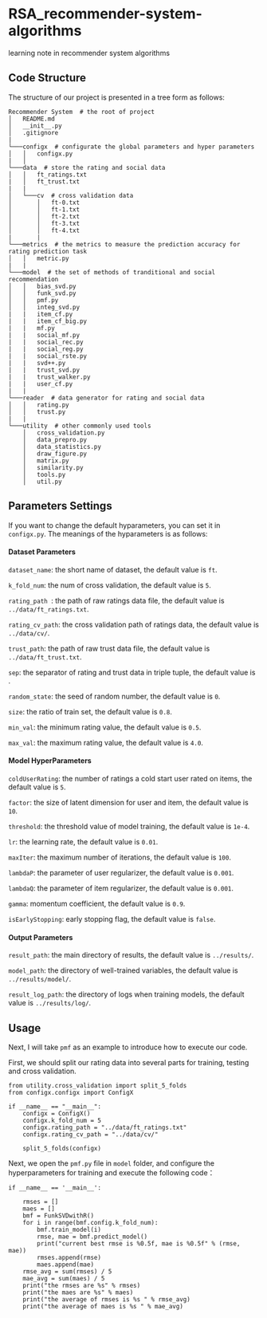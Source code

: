 # RSA_recommender-system-algorithms
learning note in recommender system algorithms




## Code Structure

The structure of our project is presented in a tree form as follows:

```
Recommender System  # the root of project
│   README.md
│   __init__.py
│   .gitignore
|
└───configx  # configurate the global parameters and hyper parameters
│   │   configx.py   
|   │   
└───data  # store the rating and social data
│   │   ft_ratings.txt
|   │   ft_trust.txt
|   |
│   └───cv  # cross validation data
│       │   ft-0.txt
│       │   ft-1.txt
│       │   ft-2.txt
│       │   ft-3.txt
│       │   ft-4.txt
|       |
└───metrics  # the metrics to measure the prediction accuracy for rating prediction task
│   │   metric.py
|   |
└───model  # the set of methods of tranditional and social recommendation
│   │   bias_svd.py
│   │   funk_svd.py
│   │   pmf.py
│   │   integ_svd.py
|   |   item_cf.py
|   |   item_cf_big.py
|   |   mf.py
|   |   social_mf.py
|   |   social_rec.py
|   |   social_reg.py
|   |   social_rste.py
|   |   svd++.py
|   |   trust_svd.py
|   |   trust_walker.py
|   |   user_cf.py
|   |
└───reader  # data generator for rating and social data
│   │   rating.py
│   │   trust.py
|   |
└───utility  # other commonly used tools
    │   cross_validation.py
    │   data_prepro.py
    │   data_statistics.py
    │   draw_figure.py
    │   matrix.py
    │   similarity.py
    │   tools.py
    │   util.py
```


## Parameters Settings
If you want to change the default hyparameters, you can set it in `configx.py`. The meanings of the hyparameters is as follows:

#### Dataset Parameters

`dataset_name`: the short name of dataset, the default value is `ft`.

`k_fold_num`: the num of cross validation, the default value is `5`.

`rating_path `: the path of raw ratings data file, the default value is `../data/ft_ratings.txt`.

`rating_cv_path`: the cross validation path of ratings data, the default value is `../data/cv/`.

`trust_path`: the path of raw trust data file, the default value is `../data/ft_trust.txt`.

`sep`: the separator of rating and trust data in triple tuple, the default value is ` `.

`random_state`: the seed of random number, the default value is `0`.

`size`: the ratio of train set, the default value is `0.8`.

`min_val`: the minimum rating value, the default value is `0.5`.

`max_val`: the maximum rating value, the default value is `4.0`.

#### Model HyperParameters

`coldUserRating`: the number of ratings a cold start user rated on items, the default value is `5`.

`factor`: the size of latent dimension for user and item, the default value is `10`.

`threshold`: the threshold value of model training, the default value is `1e-4`.

`lr`: the learning rate, the default value is `0.01`.

`maxIter`: the maximum number of iterations, the default value is `100`.

`lambdaP`: the parameter of user regularizer, the default value is `0.001`.

`lambdaQ`: the parameter of item regularizer, the default value is `0.001`.

`gamma`: momentum coefficient, the default value is `0.9`.

`isEarlyStopping`: early stopping flag, the default value is `false`.

#### Output Parameters

`result_path`: the main directory of results, the default value is `../results/`.

`model_path`: the directory of well-trained variables, the default value is `../results/model/`.

`result_log_path`: the directory of logs when training models, the default value is `../results/log/`.

## Usage

Next, I will take `pmf` as an example to introduce how to execute our code.

First, we should split our rating data into several parts for training, testing and cross validation.
```
from utility.cross_validation import split_5_folds
from configx.configx import ConfigX

if __name__ == "__main__":
    configx = ConfigX()
    configx.k_fold_num = 5 
    configx.rating_path = "../data/ft_ratings.txt"
    configx.rating_cv_path = "../data/cv/"
    
    split_5_folds(configx)
```

Next, we open the `pmf.py` file in `model` folder, and configure the hyperparameters for training and execute the following code：

```
if __name__ == '__main__':

    rmses = []
    maes = []
    bmf = FunkSVDwithR()
    for i in range(bmf.config.k_fold_num):
        bmf.train_model(i)
        rmse, mae = bmf.predict_model()
        print("current best rmse is %0.5f, mae is %0.5f" % (rmse, mae))
        rmses.append(rmse)
        maes.append(mae)
    rmse_avg = sum(rmses) / 5
    mae_avg = sum(maes) / 5
    print("the rmses are %s" % rmses)
    print("the maes are %s" % maes)
    print("the average of rmses is %s " % rmse_avg)
    print("the average of maes is %s " % mae_avg)







